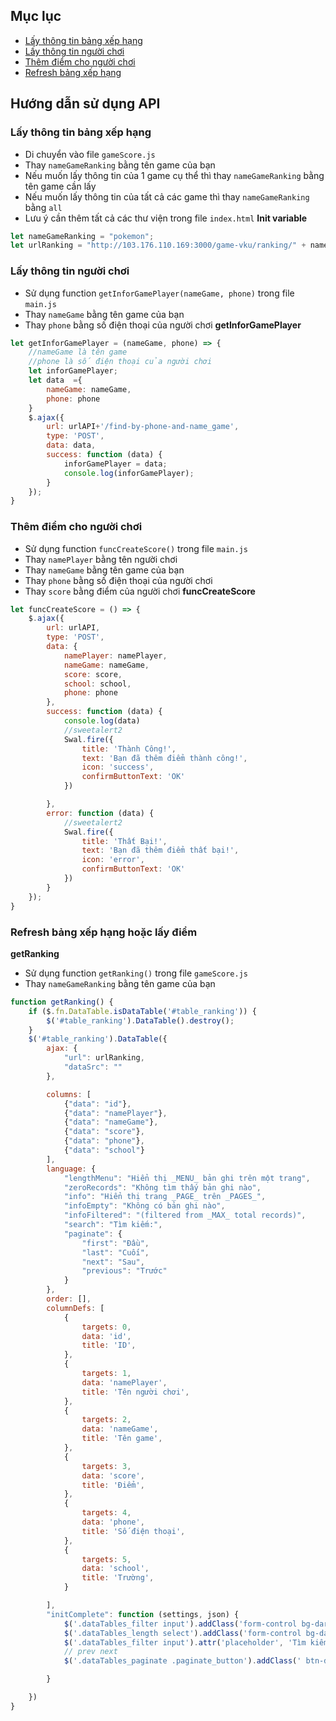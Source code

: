 ## Mục lục
- [Lấy thông tin bảng xếp hạng](#lay-thong-tin-bang-xep-hang)
- [Lấy thông tin người chơi](#lay-thong-tin-nguoi-choi)
- [Thêm điểm cho người chơi](#them-diem-cho-nguoi-choi)
- [Refresh bảng xếp hạng](#refresh-bang-xep-hang)

## Hướng dẫn sử dụng API

<a name="lay-thong-tin-bang-xep-hang"></a>
### Lấy thông tin bảng xếp hạng
- Di chuyển vào file `gameScore.js`
- Thay `nameGameRanking` bằng tên game của bạn
- Nếu muốn lấy thông tin của 1 game cụ thể thì thay `nameGameRanking` bằng tên game cần lấy
- Nếu muốn lấy thông tin của tất cả các game thì thay `nameGameRanking` bằng `all`
- Lưu ý cần thêm tất cả các thư viện trong file `index.html`
**Init variable**
```javascript
let nameGameRanking = "pokemon";
let urlRanking = "http://103.176.110.169:3000/game-vku/ranking/" + nameGameRanking;
```
<a name="lay-thong-tin-nguoi-choi"></a>
### Lấy thông tin người chơi
- Sử dụng function `getInforGamePlayer(nameGame, phone)` trong file `main.js`
- Thay `nameGame` bằng tên game của bạn
- Thay `phone` bằng số điện thoại của người chơi
**getInforGamePlayer**
```javascript
let getInforGamePlayer = (nameGame, phone) => {
    //nameGame là tên game
    //phone là số điện thoại của người chơi
    let inforGamePlayer;
    let data  ={
        nameGame: nameGame,
        phone: phone
    }
    $.ajax({
        url: urlAPI+'/find-by-phone-and-name_game',
        type: 'POST',
        data: data,
        success: function (data) {
            inforGamePlayer = data;
            console.log(inforGamePlayer);
        }
    });
}
```
<a name="them-diem-cho-nguoi-choi"></a>
### Thêm điểm cho người chơi
- Sử dụng function `funcCreateScore()` trong file `main.js`
- Thay `namePlayer` bằng tên người chơi
- Thay `nameGame` bằng tên game của bạn
- Thay `phone` bằng số điện thoại của người chơi
- Thay `score` bằng điểm của người chơi
**funcCreateScore**
```javascript
let funcCreateScore = () => {
    $.ajax({
        url: urlAPI,
        type: 'POST',
        data: {
            namePlayer: namePlayer,
            nameGame: nameGame,
            score: score,
            school: school,
            phone: phone
        },
        success: function (data) {
            console.log(data)
            //sweetalert2
            Swal.fire({
                title: 'Thành Công!',
                text: 'Bạn đã thêm điểm thành công!',
                icon: 'success',
                confirmButtonText: 'OK'
            })

        },
        error: function (data) {
            //sweetalert2
            Swal.fire({
                title: 'Thất Bại!',
                text: 'Bạn đã thêm điểm thất bại!',
                icon: 'error',
                confirmButtonText: 'OK'
            })
        }
    });
}
```
<a name="refresh-bang-xep-hang"></a>
### Refresh bảng xếp hạng hoặc lấy điểm
**getRanking**
- Sử dụng function `getRanking()` trong file `gameScore.js`
- Thay `nameGameRanking` bằng tên game của bạn
```javascript
function getRanking() {
    if ($.fn.DataTable.isDataTable('#table_ranking')) {
        $('#table_ranking').DataTable().destroy();
    }
    $('#table_ranking').DataTable({
        ajax: {
            "url": urlRanking,
            "dataSrc": ""
        },

        columns: [
            {"data": "id"},
            {"data": "namePlayer"},
            {"data": "nameGame"},
            {"data": "score"},
            {"data": "phone"},
            {"data": "school"}
        ],
        language: {
            "lengthMenu": "Hiển thị _MENU_ bản ghi trên một trang",
            "zeroRecords": "Không tìm thấy bản ghi nào",
            "info": "Hiển thị trang _PAGE_ trên _PAGES_",
            "infoEmpty": "Không có bản ghi nào",
            "infoFiltered": "(filtered from _MAX_ total records)",
            "search": "Tìm kiếm:",
            "paginate": {
                "first": "Đầu",
                "last": "Cuối",
                "next": "Sau",
                "previous": "Trước"
            }
        },
        order: [],
        columnDefs: [
            {
                targets: 0,
                data: 'id',
                title: 'ID',
            },
            {
                targets: 1,
                data: 'namePlayer',
                title: 'Tên người chơi',
            },
            {
                targets: 2,
                data: 'nameGame',
                title: 'Tên game',
            },
            {
                targets: 3,
                data: 'score',
                title: 'Điểm',
            },
            {
                targets: 4,
                data: 'phone',
                title: 'Số điện thoại',
            },
            {
                targets: 5,
                data: 'school',
                title: 'Trường',
            }

        ],
        "initComplete": function (settings, json) {
            $('.dataTables_filter input').addClass('form-control bg-dark text-light');
            $('.dataTables_length select').addClass('form-control bg-dark text-light');
            $('.dataTables_filter input').attr('placeholder', 'Tìm kiếm');
            // prev next
            $('.dataTables_paginate .paginate_button').addClass(' btn-dark');

        }

    })
}
```
